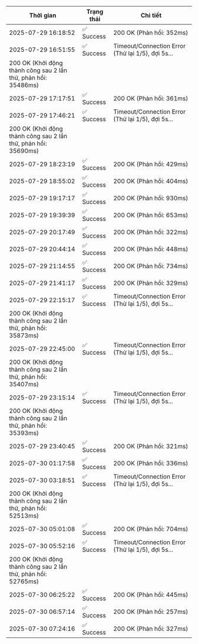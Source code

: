 | Thời gian | Trạng thái | Chi tiết |
|---|---|---|
| 2025-07-29 16:18:52 | ✅ Success | 200 OK (Phản hồi: 352ms) |
| 2025-07-29 16:51:55 | ✅ Success | Timeout/Connection Error (Thử lại 1/5), đợi 5s...
200 OK (Khởi động thành công sau 2 lần thử, phản hồi: 35486ms) |
| 2025-07-29 17:17:51 | ✅ Success | 200 OK (Phản hồi: 361ms) |
| 2025-07-29 17:46:21 | ✅ Success | Timeout/Connection Error (Thử lại 1/5), đợi 5s...
200 OK (Khởi động thành công sau 2 lần thử, phản hồi: 35690ms) |
| 2025-07-29 18:23:19 | ✅ Success | 200 OK (Phản hồi: 429ms) |
| 2025-07-29 18:55:02 | ✅ Success | 200 OK (Phản hồi: 404ms) |
| 2025-07-29 19:17:17 | ✅ Success | 200 OK (Phản hồi: 930ms) |
| 2025-07-29 19:39:39 | ✅ Success | 200 OK (Phản hồi: 653ms) |
| 2025-07-29 20:17:49 | ✅ Success | 200 OK (Phản hồi: 322ms) |
| 2025-07-29 20:44:14 | ✅ Success | 200 OK (Phản hồi: 448ms) |
| 2025-07-29 21:14:55 | ✅ Success | 200 OK (Phản hồi: 734ms) |
| 2025-07-29 21:41:17 | ✅ Success | 200 OK (Phản hồi: 329ms) |
| 2025-07-29 22:15:17 | ✅ Success | Timeout/Connection Error (Thử lại 1/5), đợi 5s...
200 OK (Khởi động thành công sau 2 lần thử, phản hồi: 35873ms) |
| 2025-07-29 22:45:00 | ✅ Success | Timeout/Connection Error (Thử lại 1/5), đợi 5s...
200 OK (Khởi động thành công sau 2 lần thử, phản hồi: 35407ms) |
| 2025-07-29 23:15:14 | ✅ Success | Timeout/Connection Error (Thử lại 1/5), đợi 5s...
200 OK (Khởi động thành công sau 2 lần thử, phản hồi: 35393ms) |
| 2025-07-29 23:40:45 | ✅ Success | 200 OK (Phản hồi: 321ms) |
| 2025-07-30 01:17:58 | ✅ Success | 200 OK (Phản hồi: 336ms) |
| 2025-07-30 03:18:51 | ✅ Success | Timeout/Connection Error (Thử lại 1/5), đợi 5s...
200 OK (Khởi động thành công sau 2 lần thử, phản hồi: 52513ms) |
| 2025-07-30 05:01:08 | ✅ Success | 200 OK (Phản hồi: 704ms) |
| 2025-07-30 05:52:16 | ✅ Success | Timeout/Connection Error (Thử lại 1/5), đợi 5s...
200 OK (Khởi động thành công sau 2 lần thử, phản hồi: 52765ms) |
| 2025-07-30 06:25:22 | ✅ Success | 200 OK (Phản hồi: 445ms) |
| 2025-07-30 06:57:14 | ✅ Success | 200 OK (Phản hồi: 257ms) |
| 2025-07-30 07:24:16 | ✅ Success | 200 OK (Phản hồi: 327ms) |
